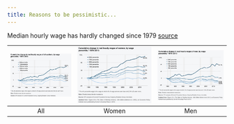 ```yaml
---
title: Reasons to be pessimistic...
---
```


Median hourly wage has hardly changed since 1979 [source](https://www.epi.org/files/pdf/why-americas-workers-need-faster-wage-growth.pdf)

| ![](pessimism.assets/image-20181124172230526.png) | ![](pessimism.assets/image-20181124172726707.png) | ![](pessimism.assets/image-20181124172810338.png) |
| :-----------------------------------------------: | :-----------------------------------------------: | :-----------------------------------------------: |
|                        All                        |                       Women                       |                        Men                        |


